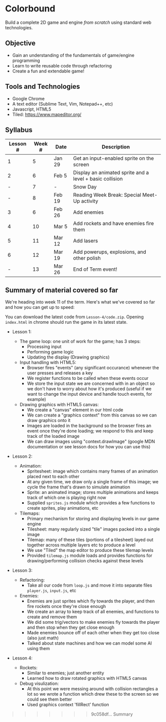 # Colorbound
Build a complete 2D game and engine _from scratch_ using standard web technologies.

## Objective
* Gain an understanding of the fundamentals of game/engine programming
* Learn to write reusable code through refactoring
* Create a fun and extendable game!

## Tools and Technologies
* Google Chrome
* A text editor (Sublime Text, Vim, Notepad++, etc)
* Javascript, HTML5
* Tiled: https://www.mapeditor.org/

## Syllabus
| Lesson # | Week # | Date          | Description                                           |
| -------- | ------ | ------------- | ------------------------------------------------------|
| 1        | 5      | Jan 29 | Get an input-enabled sprite on the screen |
| 2        | 6      | Feb 5 | Display an animated sprite and a level + basic collision |
| -        | 7      | - | Snow Day |
| -        | 8      | Feb 19 | Reading Week Break: Special Meet-Up activity |
| 3        | 6      | Feb 26 | Add enemies |
| 4        | 10     | Mar 5 | Add rockets and have enemies fire them |
| 5        | 11     | Mar 12 | Add lasers |
| 6        | 12     | Mar 19 | Add powerups, explosions, and other polish |
| -        | 13     | Mar 26 | End of Term event! |

## Summary of material covered so far
We're heading into week 11 of the term. Here's what we've covered so far and how you can get up to speed:

You can download the latest code from `Lesson-4/code.zip`. Opening `index.html` in chrome should run the game in its latest state.

* Lesson 1:
    - The game loop: one unit of work for the game; has 3 steps:
        * Processing input
        * Performing game logic
        * Updating the display (Drawing graphics)
    - Input handling with HTML5:
        * Browser fires "events" (any significant occurance) whenever the user presses and releases a key
        * We register functions to be called when these events occur
        * We store the input state we are concerned with in an object so we don't have to worry about how it's produced (useful if we want to change the input device and handle touch events, for example)
    - Drawing graphics with HTML5 canvas:
        * We create a "canvas" element in our html code
        * We can create a "graphics context" from this canvas so we can draw graphics onto it
        * Images are loaded in the background so the browser fires an event once they're done loading; we respond to this and keep track of the loaded image
        * We can draw images using "context.drawImage" (google MDN documentation or see lesson docs for how you can use this)

* Lesson 2:
    - Animation:
        * Spritesheet: image which contains many frames of an animation placed next to each other
        * At any given time, we draw only a single frame of this image; we cycle the frame that's drawn to simulate animation
        * Sprite: an animated image; stores multiple animations and keeps track of which one is playing right now
        * Supplied `sprites.js` module which provides a few functions to create sprites, play animations, etc
    - Tilemaps:
        * Primary mechanism for storing and displaying levels in our game engine
        * Tilesheet: many regularly sized "tile" images packed into a single image
        * Tilemap: many of these tiles (portions of a tilesheet) layed out together across multiple layers etc to produce a level
        * We use "Tiled" the map editor to produce these tilemap levels
        * Provided `tilemap.js` module loads and provides functions for drawing/performing collision checks against these levels

* Lesson 3:
    - Refactoring:
        * Take all our code from `loop.js` and move it into separate files `player.js`, `input.js`, etc
    - Enemies:
        * Enemies are just sprites which fly towards the player, and then fire rockets once they're close enough
        * We create an array to keep track of all enemies, and functions to create and remove them
        * We did some trig/vectors to make enemies fly towards the player and then stop when they get close enough
        * Made enemies bounce off of each other when they get too close (also just math)
        * Talked about state machines and how we can model some AI using them

* Lesson 4:
    - Rockets:
        * Similar to enemies; just another entity
        * Learned how to draw rotated graphics with HTML5 canvas
    - Debug visulization:
        * At this point we were messing around with collision rectangles a lot so we wrote a function which drew these to the screen so we could see them better
        * Used graphics context 'fillRect' function
>>>>>>> 9c058df... Summary
